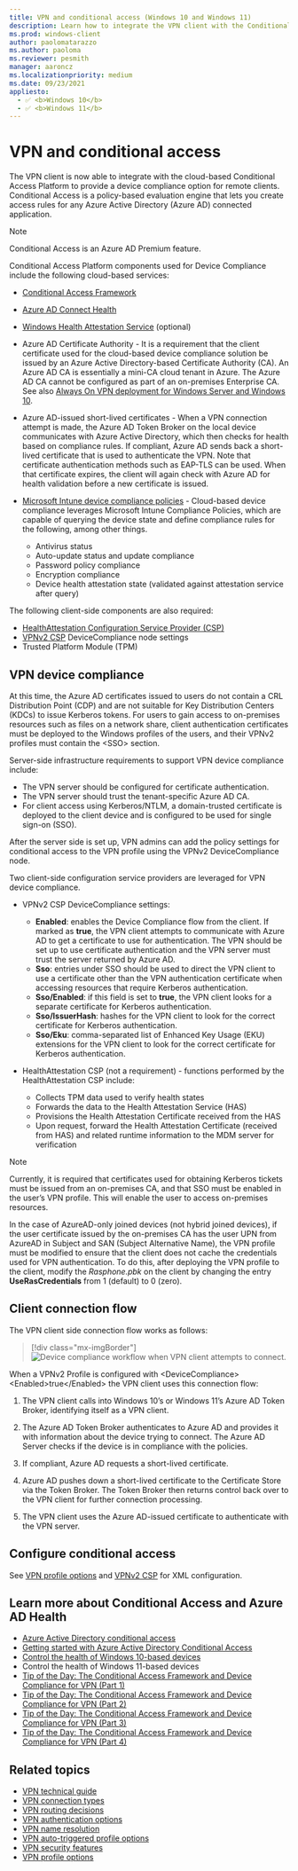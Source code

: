 ```yaml
---
title: VPN and conditional access (Windows 10 and Windows 11)
description: Learn how to integrate the VPN client with the Conditional Access Platform, so you can create access rules for Azure Active Directory (Azure AD) connected apps.
ms.prod: windows-client
author: paolomatarazzo
ms.author: paoloma
ms.reviewer: pesmith
manager: aaroncz
ms.localizationpriority: medium
ms.date: 09/23/2021
appliesto: 
  - ✅ <b>Windows 10</b>
  - ✅ <b>Windows 11</b>
---
```


# VPN and conditional access

The VPN client is now able to integrate with the cloud-based Conditional Access Platform to provide a device compliance option for remote clients. Conditional Access is a policy-based evaluation engine that lets you create access rules for any Azure Active Directory (Azure AD) connected application.  

>[!NOTE]
>Conditional Access is an Azure AD Premium feature.

Conditional Access Platform components used for Device Compliance include the following cloud-based services:

- [Conditional Access Framework](/archive/blogs/tip_of_the_day/tip-of-the-day-the-conditional-access-framework-and-device-compliance-for-vpn)

- [Azure AD Connect Health](/azure/active-directory/connect-health/active-directory-aadconnect-health)

- [Windows Health Attestation Service](../../threat-protection/protect-high-value-assets-by-controlling-the-health-of-windows-10-based-devices.md#device-health-attestation) (optional)

- Azure AD Certificate Authority - It is a requirement that the client certificate used for the cloud-based device compliance solution be issued by an Azure Active Directory-based Certificate Authority (CA). An Azure AD CA is essentially a mini-CA cloud tenant in Azure. The Azure AD CA cannot be configured as part of an on-premises Enterprise CA. 
See also [Always On VPN deployment for Windows Server and Windows 10](/windows-server/remote/remote-access/vpn/always-on-vpn/deploy/always-on-vpn-deploy).

- Azure AD-issued short-lived certificates - When a VPN connection attempt is made, the Azure AD Token Broker on the local device communicates with Azure Active Directory, which then checks for health based on compliance rules. If compliant, Azure AD sends back a short-lived certificate that is used to authenticate the VPN. Note that certificate authentication methods such as EAP-TLS can be used. When that certificate expires, the client will again check with Azure AD for health validation before a new certificate is issued.

- [Microsoft Intune device compliance policies](/mem/intune/protect/device-compliance-get-started) - Cloud-based device compliance leverages Microsoft Intune Compliance Policies, which are capable of querying the device state and define compliance rules for the following, among other things.

    - Antivirus status
    - Auto-update status and update compliance
    - Password policy compliance
    - Encryption compliance
    - Device health attestation state (validated against attestation service after query)

The following client-side components are also required:
- [HealthAttestation Configuration Service Provider (CSP)](/windows/client-management/mdm/healthattestation-csp)
- [VPNv2 CSP](/windows/client-management/mdm/vpnv2-csp) DeviceCompliance node settings
- Trusted Platform Module (TPM)

## VPN device compliance 

At this time, the Azure AD certificates issued to users do not contain a CRL Distribution Point (CDP) and are not suitable for Key Distribution Centers (KDCs) to issue Kerberos tokens. For users to gain access to on-premises resources such as files on a network share, client authentication certificates must be deployed to the Windows profiles of the users, and their VPNv2 profiles must contain the &lt;SSO&gt; section.

Server-side infrastructure requirements to support VPN device compliance include:

- The VPN server should be configured for certificate authentication.
- The VPN server should trust the tenant-specific Azure AD CA.
- For client access using Kerberos/NTLM, a domain-trusted certificate is deployed to the client device and is configured to be used for single sign-on (SSO).
   
After the server side is set up, VPN admins can add the policy settings for conditional access to the VPN profile using the VPNv2 DeviceCompliance node.

Two client-side configuration service providers are leveraged for VPN device compliance.

- VPNv2 CSP DeviceCompliance settings:

   - **Enabled**: enables the Device Compliance flow from the client. If marked as **true**, the VPN client attempts to communicate with Azure AD to get a certificate to use for authentication. The VPN should be set up to use certificate authentication and the VPN server must trust the server returned by Azure AD.
   - **Sso**: entries under SSO should be used to direct the VPN client to use a certificate other than the VPN authentication certificate when accessing resources that require Kerberos authentication.
   - **Sso/Enabled**: if this field is set to **true**, the VPN client looks for a separate certificate for Kerberos authentication.
   - **Sso/IssuerHash**: hashes for the VPN client to look for the correct certificate for Kerberos authentication.
   - **Sso/Eku**: comma-separated list of Enhanced Key Usage (EKU) extensions for the VPN client to look for the correct certificate for Kerberos authentication.
   
- HealthAttestation CSP (not a requirement) - functions performed by the HealthAttestation CSP include:

   - Collects TPM data used to verify health states
   - Forwards the data to the Health Attestation Service (HAS)
   - Provisions the Health Attestation Certificate received from the HAS
   - Upon request, forward the Health Attestation Certificate (received from HAS) and related runtime information to the MDM server for verification
   
> [!NOTE]
> Currently, it is required that certificates used for obtaining Kerberos tickets must be issued from an on-premises CA, and that SSO must be enabled in the user’s VPN profile. This will enable the user to access on-premises resources.
> 
> In the case of AzureAD-only joined devices (not hybrid joined devices), if the user certificate issued by the on-premises CA has the user UPN from AzureAD in Subject and SAN (Subject Alternative Name), the VPN profile must be modified to ensure that the client does not cache the credentials used for VPN authentication. To do this, after deploying the VPN profile to the client, modify the *Rasphone.pbk* on the client by changing the entry **UseRasCredentials** from 1 (default) to 0 (zero).

## Client connection flow

The VPN client side connection flow works as follows:

> [!div class="mx-imgBorder"]
> ![Device compliance workflow when VPN client attempts to connect.](images/vpn-device-compliance.png)
 
When a VPNv2 Profile is configured with \<DeviceCompliance> \<Enabled>true<\/Enabled> the VPN client uses this connection flow:

1.	 The VPN client calls into Windows 10’s or Windows 11’s Azure AD Token Broker, identifying itself as a VPN client.

2.	 The Azure AD Token Broker authenticates to Azure AD and provides it with information about the device trying to connect. The Azure AD Server checks if the device is in compliance with the policies.

3.	 If compliant, Azure AD requests a short-lived certificate.

4.	 Azure AD pushes down a short-lived certificate to the Certificate Store via the Token Broker. The Token Broker then returns control back over to the VPN client for further connection  processing.

5. The VPN client uses the Azure AD-issued certificate to authenticate with the VPN server.

## Configure conditional access

See [VPN profile options](vpn-profile-options.md) and [VPNv2 CSP](/windows/client-management/mdm/vpnv2-csp) for XML configuration. 

## Learn more about Conditional Access and Azure AD Health

- [Azure Active Directory conditional access](/azure/active-directory/conditional-access/overview)
- [Getting started with Azure Active Directory Conditional Access](/azure/active-directory/authentication/tutorial-enable-azure-mfa)
- [Control the health of Windows 10-based devices](../../threat-protection/protect-high-value-assets-by-controlling-the-health-of-windows-10-based-devices.md)
- Control the health of Windows 11-based devices
- [Tip of the Day: The Conditional Access Framework and Device Compliance for VPN (Part 1)](/archive/blogs/tip_of_the_day/tip-of-the-day-the-conditional-access-framework-and-device-compliance-for-vpn)
- [Tip of the Day: The Conditional Access Framework and Device Compliance for VPN (Part 2)](/archive/blogs/tip_of_the_day/tip-of-the-day-the-conditional-access-framework-and-device-compliance-for-vpn-part-2)
- [Tip of the Day: The Conditional Access Framework and Device Compliance for VPN (Part 3)](/archive/blogs/tip_of_the_day/tip-of-the-day-the-conditional-access-framework-and-device-compliance-for-vpn-part-3)
- [Tip of the Day: The Conditional Access Framework and Device Compliance for VPN (Part 4)](/archive/blogs/tip_of_the_day/tip-of-the-day-the-conditional-access-framework-and-device-compliance-for-vpn-part-4)


## Related topics
- [VPN technical guide](vpn-guide.md)
- [VPN connection types](vpn-connection-type.md)
- [VPN routing decisions](vpn-routing.md)
- [VPN authentication options](vpn-authentication.md)
- [VPN name resolution](vpn-name-resolution.md)
- [VPN auto-triggered profile options](vpn-auto-trigger-profile.md)
- [VPN security features](vpn-security-features.md)
- [VPN profile options](vpn-profile-options.md)
